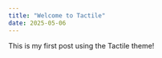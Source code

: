 ```yaml
---
title: "Welcome to Tactile"
date: 2025-05-06
---
```


This is my first post using the Tactile theme!

